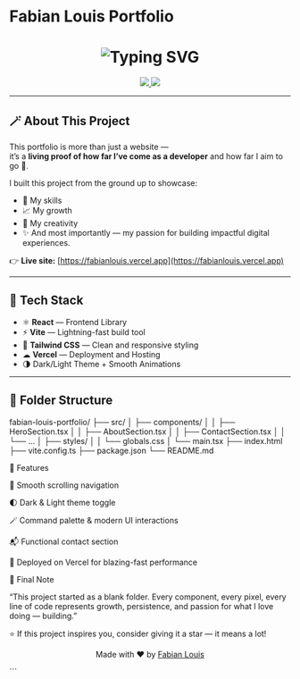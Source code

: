 
  # Fabian Louis Portfolio

 <!-- ✨ Animated Typing Intro -->
<h1 align="center">
  <img src="https://readme-typing-svg.herokuapp.com?font=Fira+Code&pause=1000&color=00C2CB&center=true&vCenter=true&width=650&lines=👋+Hey%2C+I'm+Fabian+Louis!;🚀+Welcome+to+My+Portfolio+Repository;💻+Built+with+Passion+and+Code!" alt="Typing SVG" />
</h1>

<p align="center">
  <a href="https://fabianlouis.vercel.app" target="_blank">
    <img src="https://img.shields.io/badge/Live%20Demo-Vercel-black?style=for-the-badge&logo=vercel"/>
  </a>
  <a href="https://github.com/fabian1ouis" target="_blank">
    <img src="https://img.shields.io/badge/GitHub-fabian1ouis-181717?style=for-the-badge&logo=github"/>
  </a>
</p>

---

## 🪄 About This Project

This portfolio is more than just a website —  
it’s a **living proof of how far I’ve come as a developer** and how far I aim to go 🚀.

I built this project from the ground up to showcase:
- 💼 My skills  
- 📈 My growth  
- 🧠 My creativity  
- ✨ And most importantly — my passion for building impactful digital experiences.

👉 **Live site:** [https://fabianlouis.vercel.app](https://fabianlouis.vercel.app)

---

## 🧰 Tech Stack

- ⚛ **React** — Frontend Library  
- ⚡ **Vite** — Lightning-fast build tool  
- 💅 **Tailwind CSS** — Clean and responsive styling  
- ☁ **Vercel** — Deployment and Hosting  
- 🌗 Dark/Light Theme + Smooth Animations

---

## 📂 Folder Structure
fabian-louis-portfolio/
├── src/
│ ├── components/
│ │ ├── HeroSection.tsx
│ │ ├── AboutSection.tsx
│ │ ├── ContactSection.tsx
│ │ └── ...
│ ├── styles/
│ │ └── globals.css
│ └── main.tsx
├── index.html
├── vite.config.ts
├── package.json
└── README.md

🌟 Features

🧭 Smooth scrolling navigation

🌓 Dark & Light theme toggle

🪄 Command palette & modern UI interactions

📬 Functional contact section

🚀 Deployed on Vercel for blazing-fast performance

💭 Final Note

“This project started as a blank folder. Every component, every pixel, every line of code represents growth, persistence, and passion for what I love doing — building.”

⭐ If this project inspires you, consider giving it a star — it means a lot!

<p align="center"> Made with ❤️ by <a href="https://github.com/fabian1ouis">Fabian Louis</a> </p> ```
